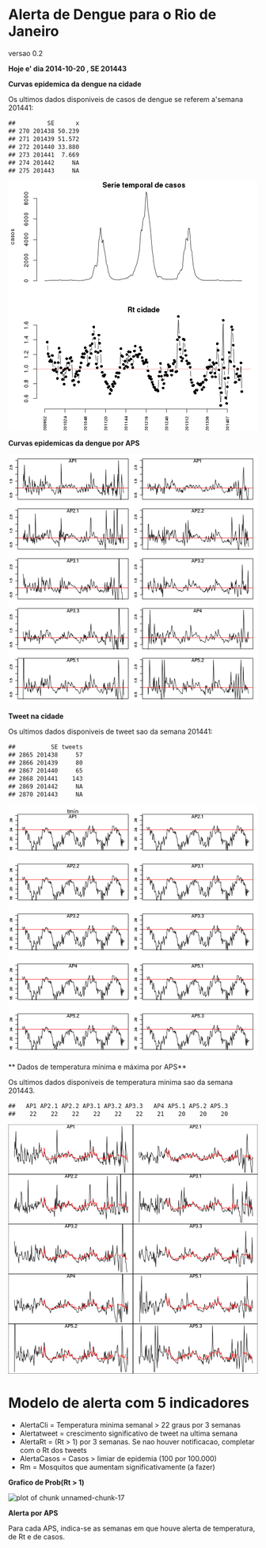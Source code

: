 Alerta de Dengue para o Rio de Janeiro
======================
versao 0.2






**Hoje e' dia 2014-10-20 , SE 201443**



**Curvas epidemica da dengue na cidade**




Os ultimos dados disponiveis de casos de dengue se referem a'semana 201441:



```
##         SE      x
## 270 201438 50.239
## 271 201439 51.572
## 272 201440 33.880
## 273 201441  7.669
## 274 201442     NA
## 275 201443     NA
```

![plot of chunk unnamed-chunk-5](figure/unnamed-chunk-5.png) 

**Curvas epidemicas da dengue por APS**

![plot of chunk unnamed-chunk-6](figure/unnamed-chunk-6.png) 

**Tweet na cidade**



Os ultimos dados disponiveis de tweet sao da semana 201441:


```
##          SE tweets
## 2865 201438     57
## 2866 201439     80
## 2867 201440     65
## 2868 201441    143
## 2869 201442     NA
## 2870 201443     NA
```

![plot of chunk unnamed-chunk-8](figure/unnamed-chunk-8.png) 

** Dados de temperatura mínima e máxima por APS**



Os ultimos dados disponiveis de temperatura minima sao da semana 201443. 


```
##   AP1 AP2.1 AP2.2 AP3.1 AP3.2 AP3.3   AP4 AP5.1 AP5.2 AP5.3 
##    22    22    22    22    22    22    21    20    20    20
```

![plot of chunk unnamed-chunk-11](figure/unnamed-chunk-11.png) 




Modelo de alerta com 5 indicadores
========

- AlertaCli = Temperatura minima semanal > 22 graus por 3 semanas
- Alertatweet = crescimento significativo de tweet na ultima semana
- AlertaRt =  (Rt > 1) por 3 semanas. Se nao houver notificacao, completar com o Rt dos tweets
- AlertaCasos = Casos > limiar de epidemia (100 por 100.000) 
- Rm = Mosquitos que aumentam significativamente (a fazer) 












**Grafico de Prob(Rt > 1)**

![plot of chunk unnamed-chunk-17](figure/unnamed-chunk-17.png) 




**Alerta por APS**

Para cada APS, indica-se as semanas em que houve alerta de temperatura, de Rt e de casos.







